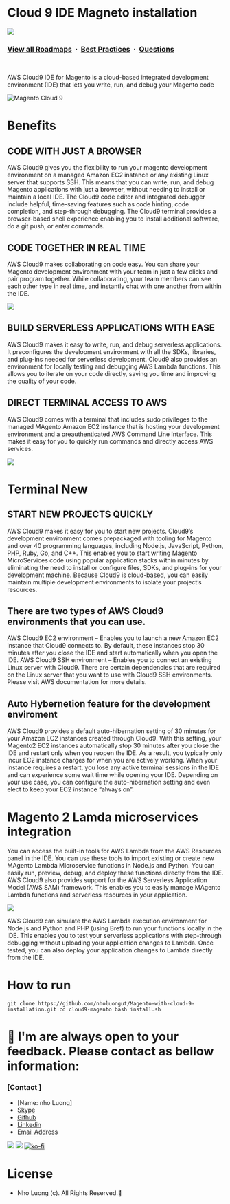 # Cloud 9 IDE Magneto installation

![](https://i.imgur.com/waxVImv.png)
### [View all Roadmaps](https://github.com/nholuongut/all-roadmaps) &nbsp;&middot;&nbsp; [Best Practices](https://github.com/nholuongut/all-roadmaps/blob/main/public/best-practices/) &nbsp;&middot;&nbsp; [Questions](https://www.linkedin.com/in/nholuong/)
<br/>

AWS Cloud9 IDE for Magento is a cloud-based integrated development environment (IDE) that lets you write, run, and debug your Magento code

![Magento Cloud 9](AWS_Cloud9_Magento.jpg)

# Benefits
## CODE WITH JUST A BROWSER
AWS Cloud9 gives you the flexibility to run your magento development environment on a managed Amazon EC2 instance or any existing Linux server that supports SSH.
This means that you can write, run, and debug Magento applications with just a browser, without needing to install or maintain a local IDE. 
The Cloud9 code editor and integrated debugger include helpful, time-saving features such as code hinting, code completion, and step-through debugging. 
The Cloud9 terminal provides a browser-based shell experience enabling you to install additional software, do a git push, or enter commands.

## CODE TOGETHER IN REAL TIME
AWS Cloud9 makes collaborating on code easy. You can share your Magento development environment with your team in just a few clicks and pair program together.
While collaborating, your team members can see each other type in real time, and instantly chat with one another from within the IDE.

![](C9-Collab-Image.png)

## BUILD SERVERLESS APPLICATIONS WITH EASE
AWS Cloud9 makes it easy to write, run, and debug serverless applications. It preconfigures the development environment with all the SDKs, libraries, and plug-ins needed for serverless development. Cloud9 also provides an environment for locally testing and debugging AWS Lambda functions. This allows you to iterate on your code directly, saving you time and improving the quality of your code.

## DIRECT TERMINAL ACCESS TO AWS
AWS Cloud9 comes with a terminal that includes sudo privileges to the managed MAgento Amazon EC2 instance that is hosting your development environment and a preauthenticated AWS Command Line Interface. This makes it easy for you to quickly run commands and directly access AWS services.

![](MAgento_terminal_Cloud9.png)

# Terminal New
## START NEW PROJECTS QUICKLY
AWS Cloud9 makes it easy for you to start new projects. Cloud9’s development environment comes prepackaged with tooling for Magento and over 40 programming languages, including Node.js, JavaScript, Python, PHP, Ruby, Go, and C++. This enables you to start writing Magento MicroServices code using popular application stacks within minutes by eliminating the need to install or configure files, SDKs, and plug-ins for your development machine. Because Cloud9 is cloud-based, you can easily maintain multiple development environments to isolate your project’s resources.

## There are two types of AWS Cloud9 environments that you can use.

AWS Cloud9 EC2 environment – Enables you to launch a new Amazon EC2 instance that Cloud9 connects to. By default, these instances stop 30 minutes after you close the IDE and start automatically when you open the IDE.
AWS Cloud9 SSH environment – Enables you to connect an existing Linux server with Cloud9. There are certain dependencies that are required on the Linux server that you want to use with Cloud9 SSH environments. 
Please visit AWS documentation for more details.

## Auto Hybernetion feature for the development enviroment 

AWS Cloud9 provides a default auto-hibernation setting of 30 minutes for your Amazon EC2 instances created through Cloud9. With this setting, your Magento2 EC2 instances automatically stop 30 minutes after you close the IDE and restart only when you reopen the IDE. As a result, you typically only incur EC2 instance charges for when you are actively working. When your instance requires a restart, you lose any active terminal sessions in the IDE and can experience some wait time while opening your IDE. Depending on your use case, you can configure the auto-hibernation setting and even elect to keep your EC2 instance “always on”.

# Magento 2 Lamda microservices integration 

You can access the built-in tools for AWS Lambda from the AWS Resources panel in the IDE. You can use these tools to import existing or create new MAgento Lambda Microservice functions in Node.js and Python. You can easily run, preview, debug, and deploy these functions directly from the IDE. AWS Cloud9 also provides support for the AWS Serverless Application Model (AWS SAM) framework. This enables you to easily manage MAgento Lambda functions and serverless resources in your application.

![](lambdgento.jpg)

AWS Cloud9 can simulate the AWS Lambda execution environment for Node.js and Python and PHP (using Bref) to run your functions locally in the IDE. This enables you to test your serverless applications with step-through debugging without uploading your application changes to Lambda. Once tested, you can also deploy your application changes to Lambda directly from the IDE.

# How to run
`
git clone https://github.com/nholuongut/Magento-with-cloud-9-installation.git
cd cloud9-magento
bash install.sh
`

# 🚀 I'm are always open to your feedback.  Please contact as bellow information:
### [Contact ]
* [Name: nho Luong]
* [Skype](luongutnho_skype)
* [Github](https://github.com/nholuongut/)
* [Linkedin](https://www.linkedin.com/in/nholuong/)
* [Email Address](luongutnho@hotmail.com)

![](https://i.imgur.com/waxVImv.png)
![](Donate.png)
[![ko-fi](https://ko-fi.com/img/githubbutton_sm.svg)](https://ko-fi.com/nholuong)

# License
* Nho Luong (c). All Rights Reserved.🌟

